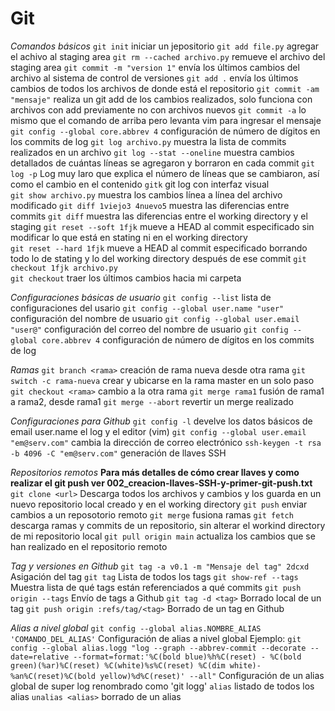 # Git
_Comandos básicos_
`git init`                    iniciar un jepositorio
`git add file.py`             agregar el achivo al staging area
`git rm --cached archivo.py`    remueve el archivo del staging area
`git commit -m "version 1"`   envía los últimos cambios del archivo al sistema de control de versiones
`git add .`                   envía los últimos cambios de todos los archivos de donde está el repositorio
`git commit -am "mensaje"`                   realiza un git add de los cambios realizados, solo funciona con archivos con add previamente no con archivos nuevos
`git commit -a`                   lo mismo que el comando de arriba pero levanta vim para ingresar el mensaje
`git config --global core.abbrev 4`  configuración de número de dígitos en los commits de log
`git log archivo.py`          muestra la lista de commits realizados en un archivo
`git log --stat --oneline`      muestra cambios detallados de cuántas líneas se agregaron y borraron en cada commit
`git log -p`      Log muy laro que explica el número de líneas que se cambiaron, así como el cambio en el contenido
`gitk`                  git log con interfaz visual                                  
`git show archivo.py`           muestra los cambios línea a línea del archivo modificado
`git diff 1viejo3 4nuevo5`           muestra las diferencias entre commits
`git diff`                          muestra las diferencias entre el working directory y el staging
`git reset --soft 1fjk`             mueve a HEAD al commit especificado sin modificar lo que está en stating ni en el working directory                    
`git reset --hard 1fjk`             mueve a HEAD al commit especificado borrando todo lo de stating y lo del working directory después de ese commit
`git checkout 1fjk archivo.py`                     
`git checkout`                     traer los últimos cambios hacia mi carpeta

_Configuraciones básicas de usuario_
`git config --list`                      lista de configuraciones del usario
`git config --global user.name "user"`   configuración del nombre de usuario
`git config --global user.email "user@"`  configuración del correo del nombre de usuario
`git config --global core.abbrev 4`  configuración de número de dígitos en los commits de log

_Ramas_
`git branch <rama>`         creación de rama nueva desde otra rama
`git switch -c rama-nueva`        crear y ubicarse en la rama master en un solo paso
`git checkout <rama>`       cambio a la otra rama
`git merge rama1`       fusión de rama1 a rama2, desde rama1
`git merge --abort`       revertir un merge realizado

_Configuraciones para Github_
 `git config -l`                                develve los datos básicos de email user.name el log y el editor (vim)
`git config --global user.email "em@serv.com"`   cambia la dirección de correo electrónico
`ssh-keygen -t rsa -b 4096 -C "em@serv.com"`     generación de llaves SSH

_Repositorios remotos_
**Para más detalles de cómo crear llaves y como realizar el git push ver 002_creacion-llaves-SSH-y-primer-git-push.txt**
`git clone <url>`           Descarga todos los archivos y cambios y los guarda en un nuevo repositorio local creado y en el working directory
`git push`                    enviar cambios a un reposotorio remoto
`git merge`                   fusiona ramas
`git fetch`                   descarga ramas y commits de un repositorio, sin alterar el workind directory de mi repositorio local
`git pull origin main`                    actualiza los cambios que se han realizado en el repositorio remoto

_Tag y versiones en Github_
`git tag -a v0.1 -m "Mensaje del tag" 2dcxd`    Asigación del tag
`git tag`                                       Lista de todos los tags
`git show-ref --tags`                           Muestra lista de qué tags están referenciados a qué commits
`git push origin --tags`                        Envío de tags a Github
`git tag -d <tag>`                              Borrado local de un tag
`git push origin :refs/tag/<tag>`               Borrado de un tag en Github

_Alias a nivel global_
`git config --global alias.NOMBRE_ALIAS 'COMANDO_DEL_ALIAS'` Configuración de alias a nivel global
Ejemplo:
`git config --global alias.logg "log --graph --abbrev-commit --decorate --date=relative --format=format:'%C(bold blue)%h%C(reset) - %C(bold green)(%ar)%C(reset) %C(white)%s%C(reset) %C(dim white)- %an%C(reset)%C(bold yellow)%d%C(reset)' --all"` Configuración de un alias global de super log renombrado como 'git logg'
`alias`                 listado de todos los alias
`unalias <alias>`       borrado de un alias

